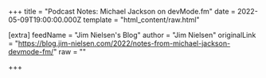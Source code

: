 
+++
title = "Podcast Notes: Michael Jackson on devMode.fm"
date = 2022-05-09T19:00:00.000Z
template = "html_content/raw.html"

[extra]
feedName = "Jim Nielsen's Blog"
author = "Jim Nielsen"
originalLink = "https://blog.jim-nielsen.com/2022/notes-from-michael-jackson-devmode-fm/"
raw = ""

+++

